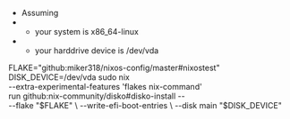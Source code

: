 - Assuming
- - your system is x86_64-linux
- - your harddrive device is /dev/vda

FLAKE="github:miker318/nixos-config/master#nixostest"
DISK_DEVICE=/dev/vda
sudo nix \
    --extra-experimental-features 'flakes nix-command' \
    run github:nix-community/disko#disko-install -- \
    --flake "$FLAKE" \
    --write-efi-boot-entries \
    --disk main "$DISK_DEVICE"
